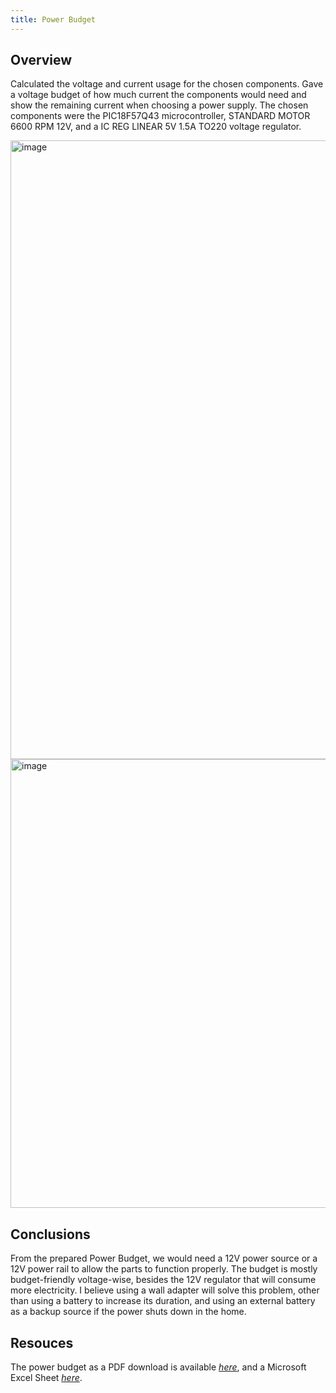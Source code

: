 ```yaml
---
title: Power Budget
---
```


## Overview
Calculated the voltage and current usage for the chosen components. Gave a voltage budget of how much current the components would need and show the remaining current when choosing a power supply. The chosen components were the PIC18F57Q43 microcontroller, STANDARD MOTOR 6600 RPM 12V, and a IC REG LINEAR 5V 1.5A TO220 voltage regulator.



<img width="1566" height="990" alt="image" src="https://github.com/user-attachments/assets/4c774672-a5c2-4cde-bbba-080bc3ff3bbf" />



<img width="1564" height="718" alt="image" src="https://github.com/user-attachments/assets/b9762daa-26f3-4efc-bf2b-04a58cc4c152" />



## Conclusions

From the prepared Power Budget, we would need a 12V power source or a 12V power rail to allow the parts to function properly. The budget is mostly budget-friendly voltage-wise, besides the 12V regulator that will consume more electricity. I believe using a wall adapter will solve this problem, other than using a battery to increase its duration, and using an external battery as a backup source if the power shuts down in the home.  

## Resouces

The power budget as a PDF download is available [*here*](PowerBudgetExample.pdf), and a Microsoft Excel Sheet [*here*](PowerBudgetExample.xlsx).
